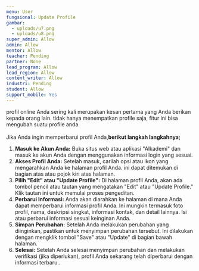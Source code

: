 ```yaml
---
menu: User
fungsional: Update Profile
gambar:
  - uploads/u7.png
  - uploads/u8.png
super_admin: Allow
admin: Allow
mentor: Allow
teacher: Pending
partner: None
lead_program: Allow
lead_region: Allow
content_writer: Allow
industri: Pending
student: Allow
support_mobile: Yes
---
```

profil online Anda sering kali merupakan kesan pertama yang Anda berikan kepada orang lain.  tidak hanya menempatkan profile saja, fitur ini bisa mengubah suatu profile anda.\
\
Jika Anda ingin memperbarui profil Anda,**berikut langkah langkahnya;**

1. **Masuk ke Akun Anda:** Buka situs web atau aplikasi "Alkademi" dan masuk ke akun Anda dengan menggunakan informasi login yang sesuai.
2. **Akses Profil Anda:** Setelah masuk, carilah opsi atau ikon yang mengarahkan Anda ke halaman profil Anda. ini dapat ditemukan di bagian atas atau pojok kiri atas halaman.
3. **Pilih "Edit" atau "Update Profile":** Di halaman profil Anda, akan ada tombol pencil atau tautan yang mengatakan "Edit" atau "Update Profile." Klik tautan ini untuk memulai proses pengeditan.
4. **Perbarui Informasi:** Anda akan diarahkan ke halaman di mana Anda dapat memperbarui informasi profil Anda. Ini mungkin termasuk foto profil, nama, deskripsi singkat, informasi kontak, dan detail lainnya. Isi atau perbarui informasi sesuai keinginan Anda.
5. **Simpan Perubahan:** Setelah Anda melakukan perubahan yang diinginkan, pastikan untuk menyimpan perubahan tersebut. Ini dilakukan dengan mengklik tombol "Save" atau "Update" di bagian bawah halaman.
6. **Selesai:** Setelah Anda selesai menyimpan perubahan dan melakukan verifikasi (jika diperlukan), profil Anda sekarang telah diperbarui dengan informasi terbaru..